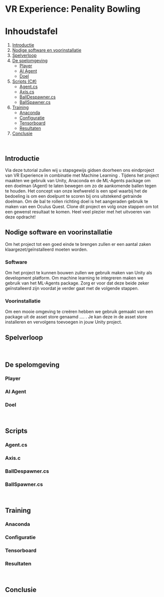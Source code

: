 # VR Experience: Penality Bowling


# Inhoudstafel
1. [Introductie](#introductie)
2. [Nodige software en voorinstallatie](#benodigdheden)
3. [Spelverloop](#spelverloop)
4. [De spelomgeving](#spelomgeving)
    - [Player](#player)
    - [AI Agent](#agent)
    - [Doel](#doel)
5. [Scripts (C#)](#allescripts)
    - [Agent.cs](#agentscript)
    - [Axis.cs](#axisscript)
    - [BallDespawner.cs](#despawnerscript)
    - [BallSpawner.cs](#spawnerscript)
6. [Training](#training)
    - [Anaconda](#anaconda)
    - [Configuratie](#configuratie)
    - [Tensorboard](#tensorboard)
    - [Resultaten](#resultaten)
7. [Conclusie](#conclusie)

<br>

## Introductie <a name="introductie"></a>
Via deze tutorial zullen wij u stapsgewijs gidsen doorheen ons eindproject van VR Experience in combinatie met Machine Learning . Tijdens het project maakten we gebruik van Unity, Anaconda en de ML-Agents package om een doelman (Agent) te laten bewegen om zo de aankomende ballen tegen te houden. Het concept van onze leefwereld is een spel waarbij het de bedoeling is om een doelpunt te scoren bij ons uitstekend getrainde doelman. Om de bal te rollen richting doel is het aangeraden gebruik te maken van een Oculus Quest.  Clone dit project en volg onze stappen om tot een gewenst resultaat te komen. Heel veel plezier met het uitvoeren van deze opdracht!
<br>

## Nodige software en voorinstallatie <a name="benodigdheden"></a>
Om het project tot een goed einde te brengen zullen er een aantal zaken klaargezet/geïnstalleerd moeten worden. 
### Software
Om het project te kunnen bouwen zullen we gebruik maken van Unity als development platform. Om machine learning te integreren maken we gebruik van het ML-Agents package. Zorg er voor dat deze beide zeker geïnstalleerd zijn voordat je verder gaat met de volgende stappen. 
### Voorinstallatie
Om een mooie omgeving te creëren hebben we gebruik gemaakt van een package uit de asset store genaamd …. . Je kan deze in de asset store installeren en vervolgens toevoegen in jouw Unity project. 
<br>

## Spelverloop <a name="spelverloop"></a>

<br>

## De spelomgeving <a name="spelomgeving"></a>
### Player <a name="player"></a>
### AI Agent <a name="agent"></a>
### Doel <a name="doel"></a>

<br>

## Scripts <a name="allescripts"></a>
### Agent.cs <a name="agentscript"></a>
### Axis.c <a name="axisscript"></a>
### BallDespawner.cs <a name="despawnerscript"></a>
### BallSpawner.cs <a name="spawnerscript"></a>

<br>

## Training <a name="training"></a>
### Anaconda <a name="anaconda"></a>
### Configuratie <a name="configuratie"></a>
### Tensorboard <a name="tensorboard"></a>
### Resultaten <a name="resultaten"></a>

<br>

## Conclusie <a name="conclusie"></a>
